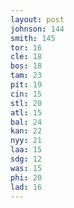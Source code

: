 ```yaml
---
layout: post
johnson: 144
smith: 145
tor: 16
cle: 18
bos: 18
tam: 23
pit: 19
cin: 15
stl: 20
atl: 15
bal: 24
kan: 22
nyy: 21
laa: 15
sdg: 12
was: 15
phi: 20
lad: 16
---
```

